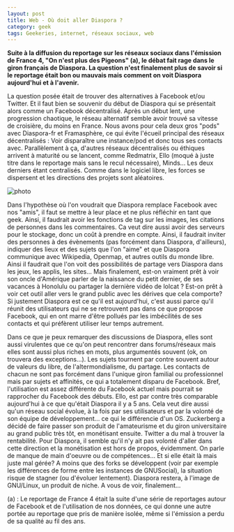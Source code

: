 ```yaml
---
layout: post
title: Web - Où doit aller Diaspora ?
category: geek
tags: Geekeries, internet, réseaux sociaux, web
---
```


**Suite à la diffusion du reportage sur les réseaux sociaux dans l'émission de France 4, "On n'est plus des Pigeons" (a), le débat fait rage dans le giron français de Diaspora. La question n'est finalement plus de savoir si le reportage était bon ou mauvais mais comment on voit Diaspora aujourd'hui et à l'avenir.**

La question posée était de trouver des alternatives à Facebook et/ou Twitter. Et il faut bien se souvenir du début de Diaspora qui se présentait alors comme un Facebook décentralisé. Après un début lent, une progression chaotique, le réseau alternatif semble avoir trouvé sa vitesse de croisière, du moins en France. Nous avons pour cela deux gros "pods" avec Diaspora-fr et Framasphère, ce qui évite l'écueil principal des réseaux décentralisés : Voir disparaître une instance/pod et donc tous ses contacts avec. Parallèlement à ça, d'autres réseaux décentralisés ou éthiques arrivent à maturité ou se lancent, comme Redmatrix, Ello (moqué à juste titre dans le reportage mais sans le recul nécessaire), Minds... Les deux derniers étant centralisés. Comme dans le logiciel libre, les forces se dispersent et les directions des projets sont aléatoires.

![photo](https://filedn.eu/llqi9IBxlYouGRXYG2xlROb/img/2015/facebookorigin.jpg)

Dans l'hypothèse où l'on voudrait que Diaspora remplace Facebook avec nos "amis", il faut se mettre à leur place et ne plus réfléchir en tant que geek. Ainsi, il faudrait avoir les fonctions de tag sur les images, les citations de personnes dans les commentaires. Ca veut dire aussi avoir des serveurs pour le stockage, donc un coût à prendre en compte. Ainsi, il faudrait inviter des personnes à des évènements (pas forcément dans Diaspora, d'ailleurs), indiquer des lieux et des sujets que l'on "aime" et que Diaspora communique avec Wikipedia, Openmap, et autres outils du monde libre. Ainsi il faudrait que l'on voit des possibilités de partage vers Diaspora dans les jeux, les applis, les sites... Mais finalement, est-on vraiment prêt à voir son oncle d'Amérique parler de la naissance du petit dernier, de ses vacances à Honolulu ou partager la dernière vidéo de lolcat ? Est-on prêt à voir cet outil aller vers le grand public avec les dérives que cela comporte? Si justement Diaspora est ce qu'il est aujourd'hui, c'est aussi parce qu'il réunit des utilisateurs qui ne se retrouvent pas dans ce que propose Facebook, qui en ont marre d'être pollués par les imbécilités de ses contacts et qui préfèrent utiliser leur temps autrement.

Dans ce que je peux remarquer des discussions de Diaspora, elles sont aussi virulentes que ce qu'on peut rencontrer dans forums/réseaux mais elles sont aussi plus riches en mots, plus argumentés souvent (ok, on trouvera des exceptions...). Les sujets tournent par contre souvent autour de valeurs du libre, de l'altermondialisme, du partage. Les contacts de chacun ne sont pas forcément dans l'unique giron familial ou professionnel mais par sujets et affinités, ce qui a totalement disparu de Facebook. Bref, l'utilisation est assez différente du Facebook actuel mais pourrait se rapprocher du Facebook des débuts. Ello, est par contre très comparable aujourd'hui à ce que qu'était Diaspora il y a 5 ans. Cela veut dire aussi qu'un réseau social évolue, à la fois par ses utilisateurs et par la volonté de son équipe de développement... ce qui le différencie d'un OS. Zuckerberg a décidé de faire passer son produit de l'amateurisme et du giron universitaire au grand public très tôt, en monétisant ensuite. Twitter a du mal à trouver la rentabilité. Pour Diaspora, il semble qu'il n'y ait pas volonté d'aller dans cette direction et la monétisation est hors de propos, évidemment. On parle de manque de main d'oeuvre ou de compétences... Et si elle était là mais juste mal gérée? A moins que des forks se développent (voir par exemple les différences de forme entre les instances de GNUSocial), la situation risque de stagner (ou d'évoluer lentement). Diaspora restera, à l'image de GNU/Linux, un produit de niche. A vous de voir, finalement...

(a) : Le reportage de France 4 était la suite d'une série de reportages autour de Facebook et de l'utilisation de nos données, ce qui donne une autre portée au reportage que pris de manière isolée, même si l'émission a perdu de sa qualité au fil des ans.


